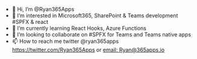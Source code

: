 - 👋 Hi, I’m @Ryan365Apps
- 👀 I’m interested in Microsoft365, SharePoint & Teams development #SPFX & react
- 🌱 I’m currently learning React Hooks, Azure Functions 
- 💞️ I’m looking to collaborate on #SPFX for Teams and Teams native apps
- 📫 How to reach me 
    twitter @ryan365apps https://twitter.com/Ryan365Apps or [email: Ryan@365apps.io](mailto:Ryan@365apps.io)

<!---
Ryan365Apps/Ryan365Apps is a ✨ special ✨ repository because its `README.md` (this file) appears on your GitHub profile.
You can click the Preview link to take a look at your changes.
--->
